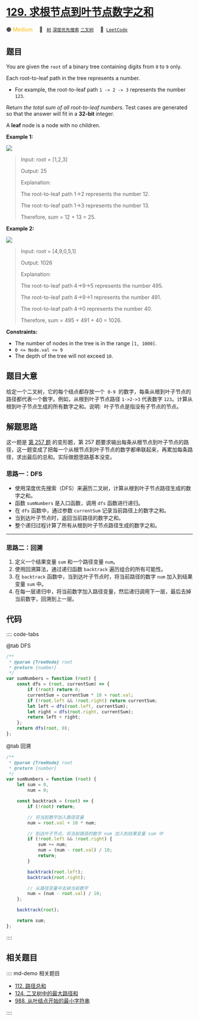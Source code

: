 # [129. 求根节点到叶节点数字之和](https://leetcode.com/problems/sum-root-to-leaf-numbers)

🟠 <font color=#ffb800>Medium</font>&emsp; 🔖&ensp; [`树`](/leetcode/outline/tag/tree.md) [`深度优先搜索`](/leetcode/outline/tag/depth-first-search.md) [`二叉树`](/leetcode/outline/tag/binary-tree.md)&emsp; 🔗&ensp;[`LeetCode`](https://leetcode.com/problems/sum-root-to-leaf-numbers/)

## 题目

You are given the `root` of a binary tree containing digits from `0` to `9`
only.

Each root-to-leaf path in the tree represents a number.

- For example, the root-to-leaf path `1 -> 2 -> 3` represents the number `123`.

Return _the total sum of all root-to-leaf numbers_. Test cases are generated
so that the answer will fit in a **32-bit** integer.

A **leaf** node is a node with no children.

**Example 1:**

![](https://assets.leetcode.com/uploads/2021/02/19/num1tree.jpg)

> Input: root = [1,2,3]
>
> Output: 25
>
> Explanation:
>
> The root-to-leaf path 1->2 represents the number 12.
>
> The root-to-leaf path 1->3 represents the number 13.
>
> Therefore, sum = 12 + 13 = 25.

**Example 2:**

![](https://assets.leetcode.com/uploads/2021/02/19/num2tree.jpg)

> Input: root = [4,9,0,5,1]
>
> Output: 1026
>
> Explanation:
>
> The root-to-leaf path 4->9->5 represents the number 495.
>
> The root-to-leaf path 4->9->1 represents the number 491.
>
> The root-to-leaf path 4->0 represents the number 40.
>
> Therefore, sum = 495 + 491 + 40 = 1026.

**Constraints:**

- The number of nodes in the tree is in the range `[1, 1000]`.
- `0 <= Node.val <= 9`
- The depth of the tree will not exceed `10`.

## 题目大意

给定一个二叉树，它的每个结点都存放一个  `0-9`  的数字，每条从根到叶子节点的路径都代表一个数字。例如，从根到叶子节点路径 `1->2->3` 代表数字 `123`。计算从根到叶子节点生成的所有数字之和。说明:  叶子节点是指没有子节点的节点。

## 解题思路

这一题是 [第 257 题](./0257.md) 的变形题，第 257 题要求输出每条从根节点到叶子节点的路径，这一题变成了把每一个从根节点到叶子节点的数字都串联起来，再累加每条路径，求出最后的总和。实际做题思路基本没变。

### 思路一：DFS

- 使用深度优先搜索（DFS）来遍历二叉树，计算从根到叶子节点路径生成的数字之和。
- 函数 `sumNumbers` 是入口函数，调用 `dfs` 函数进行递归。
- 在 `dfs` 函数中，通过参数 `currentSum` 记录当前路径上的数字之和。
- 当到达叶子节点时，返回当前路径的数字之和。
- 整个递归过程计算了所有从根到叶子节点路径生成的数字之和。

---

### 思路二：回溯

1. 定义一个结果变量 `sum` 和一个路径变量 `num`。
2. 使用回溯算法，通过递归函数 `backtrack` 遍历组合的所有可能性。
3. 在 `backtrack` 函数中，当到达叶子节点时，将当前路径的数字 `num` 加入到结果变量 `sum` 中。
4. 在每一层递归中，将当前数字加入路径变量，然后递归调用下一层，最后去掉当前数字，回溯到上一层。

## 代码

:::: code-tabs

@tab DFS

```javascript
/**
 * @param {TreeNode} root
 * @return {number}
 */
var sumNumbers = function (root) {
	const dfs = (root, currentSum) => {
		if (!root) return 0;
		currentSum = currentSum * 10 + root.val;
		if (!root.left && !root.right) return currentSum;
		let left = dfs(root.left, currentSum);
		let right = dfs(root.right, currentSum);
		return left + right;
	};
	return dfs(root, 0);
};
```

@tab 回溯

```javascript
/**
 * @param {TreeNode} root
 * @return {number}
 */
var sumNumbers = function (root) {
	let sum = 0,
		num = 0;

	const backtrack = (root) => {
		if (!root) return;

		// 将当前数字加入路径变量
		num = root.val + 10 * num;

		// 到达叶子节点，将当前路径的数字 num 加入到结果变量 sum 中
		if (!root.left && !root.right) {
			sum += num;
			num = (num - root.val) / 10;
			return;
		}

		backtrack(root.left);
		backtrack(root.right);

		// 从路径变量中去掉当前数字
		num = (num - root.val) / 10;
	};

	backtrack(root);

	return sum;
};
```

::::

## 相关题目

:::: md-demo 相关题目

- [112. 路径总和](./0112.md)
- [124. 二叉树中的最大路径和](https://leetcode.com/problems/binary-tree-maximum-path-sum)
- [988. 从叶结点开始的最小字符串](https://leetcode.com/problems/smallest-string-starting-from-leaf)

::::
